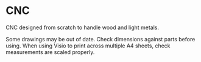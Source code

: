 # CNC
CNC designed from scratch to handle wood and light metals.

Some drawings may be out of date. Check dimensions against parts before using. When using Visio to print across multiple A4 sheets, check measurements are scaled properly.

